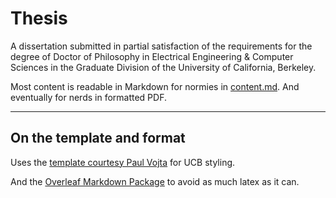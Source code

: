 
# Thesis

A dissertation submitted in partial satisfaction of the requirements for the degree of Doctor of Philosophy in Electrical Engineering & Computer Sciences in the Graduate Division of the University of California, Berkeley.

Most content is readable in Markdown for normies in [content.md](./content.md). And eventually for nerds in formatted PDF. 

---

## On the template and format 

Uses the [template courtesy Paul Vojta](https://www.overleaf.com/latex/templates/uc-berkeley-thesis-template/mfzmtxfqvtxx ) for UCB styling. 

And the [Overleaf Markdown Package](https://www.overleaf.com/learn/latex/Articles/How_to_write_in_Markdown_on_Overleaf) to avoid as much latex as it can. 
